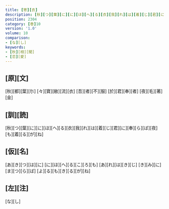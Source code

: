 ```yaml
---
title: [寄][衣]
description: [秋][つ][葉][に][に][ほ][へ][る][衣][我][れ][は][着][じ][君][に][奉][ら][ば][夜][も][着][る][が][ね]
position: 2304
category: [巻]10
version: '1.0'
volume: 10
comparison:
- [な][し]
keywords:
- [秋][相][聞]
- [恋][愛]
---
```


## [原][文]

[秋][都][葉][尓] [々][寶][敝][流][衣] [吾][者][不][服] [於][君][奉][者] [夜][毛][著][金]

## [訓][読]

[秋][つ][葉][に][に][ほ][へ][る][衣][我][れ][は][着][じ][君][に][奉][ら][ば][夜][も][着][る][が][ね]

## [仮][名]

[あ][き][つ][は][に] [に][ほ][へ][る][こ][ろ][も] [あ][れ][は][き][じ] [き][み][に][ま][つ][ら][ば] [よ][る][も][き][る][が][ね]

## [左][注]

[な][し]
